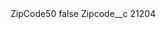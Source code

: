<?xml version="1.0" encoding="UTF-8"?>
<CustomMetadata xmlns="http://soap.sforce.com/2006/04/metadata" xmlns:xsi="http://www.w3.org/2001/XMLSchema-instance" xmlns:xsd="http://www.w3.org/2001/XMLSchema">
    <label>ZipCode50</label>
    <protected>false</protected>
    <values>
        <field>Zipcode__c</field>
        <value xsi:type="xsd:string">21204</value>
    </values>
</CustomMetadata>
